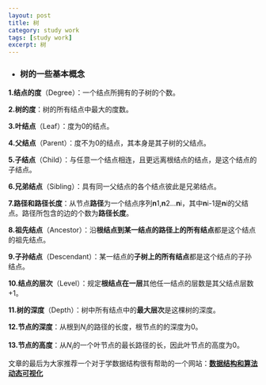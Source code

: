 ```yaml
---
layout: post
title: 树
category: study work
tags: [study work]
excerpt: 树
---
```

*   ### 树的一些基本概念

**1.结点的度**（Degree）：一个结点所拥有的子树的个数。

**2.树的度**：树的所有结点中最大的度数。

**3.叶结点**（Leaf）：度为0的结点。

**4.父结点**（Parent）：度不为0的结点，其本身是其子树的父结点。

**5.子结点**（Child）：与任意一个结点相连，且更远离根结点的结点，是这个结点的子结点。

**6.兄弟结点**（Sibling）：具有同一父结点的各个结点彼此是兄弟结点。

**7.路径和路径长度**：从节点**路径**为一个结点序列**n**1,**n**2...**n**i，其中**n**i-1是**n**i的父结点。路径所包含的边的个数为**路径长度**。

**8.祖先结点**（Ancestor）：沿**根结点到某一结点的路径上的所有结点**都是这个结点的祖先结点。

**9.子孙结点**（Descendant）：某一结点的**子树上的所有结点**都是这个结点的子孙结点。

**10.结点的层次**（Level）：规定**根结点在一层**其他任一结点的层数是其父结点层数+1。

**11.树的深度**（Depth）：树中所有结点中的**最大层次**是这棵树的深度。

**12.节点的深度**：从根到$N_i$的路径的长度，根节点的的深度为0。

**13.节点的高度**：从$N_i$的一个叶节点的最长路径的长，因此叶节点的高度为0。

文章的最后为大家推荐一个对于学数据结构很有帮助的一个网站：[**数据结构和算法动态可视化**](https://visualgo.net/zh)
